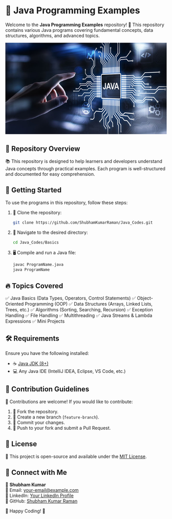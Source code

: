 # 🚀 Java Programming Examples

Welcome to the **Java Programming Examples** repository! 🎯 This repository contains various Java programs covering fundamental concepts, data structures, algorithms, and advanced topics.

![Java](https://github.com/ShubhamKumarRaman/Java_Codes/blob/main/Java.jpg)
## 📌 Repository Overview
📚 This repository is designed to help learners and developers understand Java concepts through practical examples. Each program is well-structured and documented for easy comprehension.

## 🚀 Getting Started
To use the programs in this repository, follow these steps:

1. 🔗 Clone the repository:
   ```sh
   git clone https://github.com/ShubhamKumarRaman/Java_Codes.git
   ```
2. 📂 Navigate to the desired directory:
   ```sh
   cd Java_Codes/Basics
   ```
3. 🖥 Compile and run a Java file:
   ```sh
   javac ProgramName.java
   java ProgramName
   ```

## 🔥 Topics Covered
✅ Java Basics (Data Types, Operators, Control Statements)
✅ Object-Oriented Programming (OOP)
✅ Data Structures (Arrays, Linked Lists, Trees, etc.)
✅ Algorithms (Sorting, Searching, Recursion)
✅ Exception Handling
✅ File Handling
✅ Multithreading
✅ Java Streams & Lambda Expressions
✅ Mini Projects

## 🛠 Requirements
Ensure you have the following installed:
- ☕ [Java JDK (8+)](https://www.oracle.com/java/technologies/javase-jdk11-downloads.html)
- 💻 Any Java IDE (IntelliJ IDEA, Eclipse, VS Code, etc.)

## 📜 Contribution Guidelines
🤝 Contributions are welcome! If you would like to contribute:
1. 🍴 Fork the repository.
2. 🌿 Create a new branch (`feature-branch`).
3. 💾 Commit your changes.
4. 🔀 Push to your fork and submit a Pull Request.

## 📄 License
📜 This project is open-source and available under the [MIT License](LICENSE).

## 🙌 Connect with Me
👤 **Shubham Kumar**  
📧 Email: your-email@example.com  
🔗 LinkedIn: [Your LinkedIn Profile](https://www.linkedin.com/in/your-profile/)  
🔗 GitHub: [Shubham Kumar Raman](https://github.com/ShubhamKumarRaman/)  

🎉 Happy Coding! 🚀

